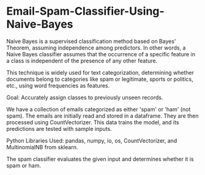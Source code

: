 # Email-Spam-Classifier-Using-Naive-Bayes

Naive Bayes is a supervised classification method based on Bayes' Theorem, assuming independence among predictors. In other words, a Naive Bayes classifier assumes that the occurrence of a specific feature in a class is independent of the presence of any other feature.

This technique is widely used for text categorization, determining whether documents belong to categories like spam or legitimate, sports or politics, etc., using word frequencies as features.

Goal: Accurately assign classes to previously unseen records.

We have a collection of emails categorized as either 'spam' or 'ham' (not spam). The emails are initially read and stored in a dataframe. They are then processed using CountVectorizer. This data trains the model, and its predictions are tested with sample inputs.

Python Libraries Used: pandas, numpy, io, os, CountVectorizer, and MultinomialNB from sklearn.

The spam classifier evaluates the given input and determines whether it is spam or ham. 
